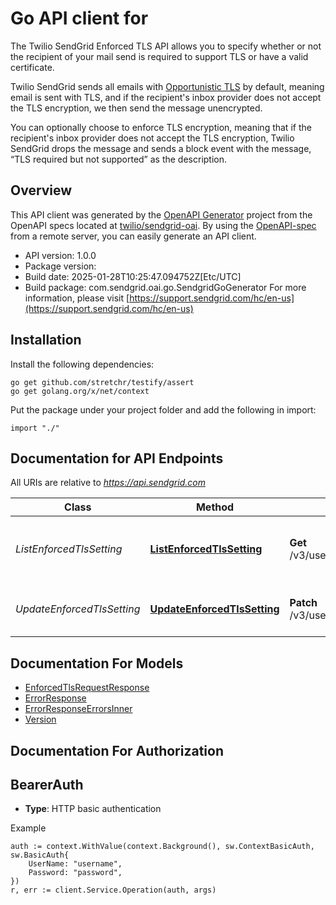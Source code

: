# Go API client for 

The Twilio SendGrid Enforced TLS API allows you to specify whether or not the recipient of your mail send is required to support TLS or have a valid certificate.

Twilio SendGrid sends all emails with [Opportunistic TLS](https://sendgrid.com/blog/myth-opportunistic-tls-email-privacy/) by default, meaning email is sent with TLS, and if the recipient's inbox provider does not accept the TLS encryption, we then send the message unencrypted.

You can optionally choose to enforce TLS encryption, meaning that if the recipient's inbox provider does not accept the TLS encryption, Twilio SendGrid drops the message and sends a block event with the message, “TLS required but not supported” as the description.

## Overview
This API client was generated by the [OpenAPI Generator](https://openapi-generator.tech) project from the OpenAPI specs located at [twilio/sendgrid-oai](https://github.com/twilio/sendgrid-oai/tree/main/spec).  By using the [OpenAPI-spec](https://www.openapis.org/) from a remote server, you can easily generate an API client.

- API version: 1.0.0
- Package version: 
- Build date: 2025-01-28T10:25:47.094752Z[Etc/UTC]
- Build package: com.sendgrid.oai.go.SendgridGoGenerator
For more information, please visit [https://support.sendgrid.com/hc/en-us](https://support.sendgrid.com/hc/en-us)

## Installation

Install the following dependencies:

```shell
go get github.com/stretchr/testify/assert
go get golang.org/x/net/context
```

Put the package under your project folder and add the following in import:

```golang
import "./"
```

## Documentation for API Endpoints

All URIs are relative to *https://api.sendgrid.com*

Class | Method | HTTP request | Description
------------ | ------------- | ------------- | -------------
*ListEnforcedTlsSetting* | [**ListEnforcedTlsSetting**](docs/ListEnforcedTlsSetting.md#listenforcedtlssetting) | **Get** /v3/user/settings/enforced_tls | Retrieve current Enforced TLS settings.
*UpdateEnforcedTlsSetting* | [**UpdateEnforcedTlsSetting**](docs/UpdateEnforcedTlsSetting.md#updateenforcedtlssetting) | **Patch** /v3/user/settings/enforced_tls | Update Enforced TLS settings


## Documentation For Models

 - [EnforcedTlsRequestResponse](EnforcedTlsRequestResponse.md)
 - [ErrorResponse](ErrorResponse.md)
 - [ErrorResponseErrorsInner](ErrorResponseErrorsInner.md)
 - [Version](Version.md)


## Documentation For Authorization



## BearerAuth

- **Type**: HTTP basic authentication

Example

```golang
auth := context.WithValue(context.Background(), sw.ContextBasicAuth, sw.BasicAuth{
    UserName: "username",
    Password: "password",
})
r, err := client.Service.Operation(auth, args)
```


